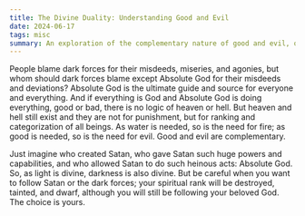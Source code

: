 ```yaml
---
title: The Divine Duality: Understanding Good and Evil
date: 2024-06-17
tags: misc
summary: An exploration of the complementary nature of good and evil, questioning the roles of divine forces and the ultimate purpose of heaven and hell.
---
```


People blame dark forces for their misdeeds, miseries, and agonies, but whom should dark forces blame except Absolute God for their misdeeds and deviations? Absolute God is the ultimate guide and source for everyone and everything. And if everything is God and Absolute God is doing everything, good or bad, there is no logic of heaven or hell. But heaven and hell still exist and they are not for punishment, but for ranking and categorization of all beings. As water is needed, so is the need for fire; as good is needed, so is the need for evil. Good and evil are complementary.

Just imagine who created Satan, who gave Satan such huge powers and capabilities, and who allowed Satan to do such heinous acts: Absolute God. So, as light is divine, darkness is also divine. But be careful when you want to follow Satan or the dark forces; your spiritual rank will be destroyed, tainted, and dwarf, although you will still be following your beloved God. The choice is yours.
